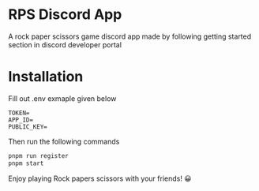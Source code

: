 # RPS Discord App

A rock paper scissors game discord app made by following getting started section in discord developer
portal

# Installation
Fill out .env exmaple given below
```properties
TOKEN=
APP_ID=
PUBLIC_KEY=
```

Then run the following commands
```bash
pnpm run register
pnpm start
```

Enjoy playing Rock papers scissors with your friends! 😀